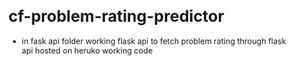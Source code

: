 # cf-problem-rating-predictor
- in fask api folder working flask api to fetch problem rating through flask api hosted on heruko working code
